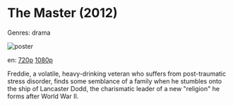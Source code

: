 # The Master (2012)

Genres: drama

![poster](http://image.tmdb.org/t/p/w500/rUSjbyvYWN9H4az8xt0tDtU7I6v.jpg)

en:
  [720p](magnet:?xt=urn:btih:FD5AB08E55A2FE23B47810E09D0D85CE7C6E31B7&tr=udp://glotorrents.pw:6969/announce&tr=udp://tracker.opentrackr.org:1337/announce&tr=udp://torrent.gresille.org:80/announce&tr=udp://tracker.openbittorrent.com:80&tr=udp://tracker.coppersurfer.tk:6969&tr=udp://tracker.leechers-paradise.org:6969&tr=udp://p4p.arenabg.ch:1337&tr=udp://tracker.internetwarriors.net:1337)
  [1080p](magnet:?xt=urn:btih:633A43681D60A4E6B11408CD34C4A9C5BF8BD570&tr=udp://glotorrents.pw:6969/announce&tr=udp://tracker.opentrackr.org:1337/announce&tr=udp://torrent.gresille.org:80/announce&tr=udp://tracker.openbittorrent.com:80&tr=udp://tracker.coppersurfer.tk:6969&tr=udp://tracker.leechers-paradise.org:6969&tr=udp://p4p.arenabg.ch:1337&tr=udp://tracker.internetwarriors.net:1337)
  


Freddie, a volatile, heavy-drinking veteran who suffers from post-traumatic stress disorder, finds some semblance of a family when he stumbles onto the ship of Lancaster Dodd, the charismatic leader of a new "religion" he forms after World War II.
